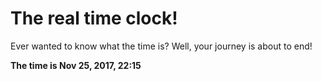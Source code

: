 # The real time clock!

Ever wanted to know what the time is? Well, your journey is about to end!

**The time is Nov 25, 2017, 22:15**